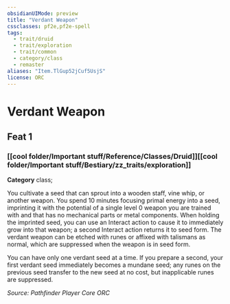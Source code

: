 ```yaml
---
obsidianUIMode: preview
title: "Verdant Weapon"
cssclasses: pf2e,pf2e-spell
tags:
  - trait/druid
  - trait/exploration
  - trait/common
  - category/class
  - remaster
aliases: "Item.TlGup52jCuf5UsjS"
license: ORC
---
```

# Verdant Weapon
## Feat 1
### [[cool folder/Important stuff/Reference/Classes/Druid]][[cool folder/Important stuff/Bestiary/zz_traits/exploration]]

**Category** class; 




You cultivate a seed that can sprout into a wooden staff, vine whip, or another weapon. You spend 10 minutes focusing primal energy into a seed, imprinting it with the potential of a single level 0 weapon you are trained with and that has no mechanical parts or metal components. When holding the imprinted seed, you can use an Interact action to cause it to immediately grow into that weapon; a second Interact action returns it to seed form. The verdant weapon can be etched with runes or affixed with talismans as normal, which are suppressed when the weapon is in seed form.

You can have only one verdant seed at a time. If you prepare a second, your first verdant seed immediately becomes a mundane seed; any runes on the previous seed transfer to the new seed at no cost, but inapplicable runes are suppressed.

*Source: Pathfinder Player Core*
*ORC*